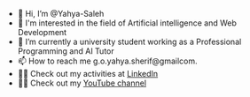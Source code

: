 - 👋 Hi, I’m @Yahya-Saleh
- 👀 I'm interested in the field of Artificial intelligence and Web Development
- 🌱 I’m currently a university student working as a Professional Programming and AI Tutor
- 📫 How to reach me g.o.yahya.sherif@gmailcom.
- 👨‍💻 Check out my activities at [LinkedIn](https://www.linkedin.com/in/yahya-saleh-015a231a3)
- 👨‍🏫 Check out my [YouTube channel](https://www.youtube.com/channel/UC9ahs2FVjiZUJ5-EduFEDvw)

